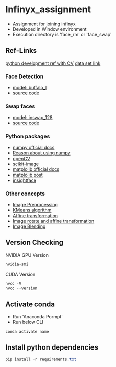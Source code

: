 # Infinyx_assignment

- Assignment for joining infinyx
- Developed in Window environment
- Execution directory is 'face_rm' or 'face_swap'

## Ref-Links

[python development ref with CV](https://datascienceschool.net/intro.html)
[data set link](https://www.kaggle.com/datasets/selfishgene/youtube-faces-with-facial-keypoints)

### Face Detection

- [model: buffalo_l](https://drive.google.com/file/d/13Pz8mH-a1s7RXpq_jFUXxaqCpDUE0oSr/view)
- [source code](https://github.com/deepinsight/insightface/tree/master/alignment)

### Swap faces

- [model: inswap_128](https://drive.google.com/file/d/1krOLgjW2tAPaqV-Bw4YALz0xT5zlb5HF/view)
- [source code](https://github.com/deepinsight/insightface/tree/master/examples/in_swapper)

### Python packages

- [numpy official docs](https://numpy.org/doc/stable/user/index.html)
- [Reason about using numpy](https://blog.naver.com/nackji80/222988466129)
- [openCV](https://docs.opencv.org/4.x/d6/d00/tutorial_py_root.html)
- [scikit-image](https://scikit-image.org/docs/stable/)
- [matplolib official docs](https://matplotlib.org/stable/index.html)
- [matplolib post](https://wikidocs.net/124976)
- [insightface](https://github.com/deepinsight/insightface)

### Other concepts

- [Image Preprocessing](https://datascienceschool.net/03%20machine%20learning/03.02.01%20%EC%9D%B4%EB%AF%B8%EC%A7%80%20%EC%B2%98%EB%A6%AC%20%EA%B8%B0%EC%B4%88.html#)
- [KMeans algorithm](https://velog.io/@jhlee508/%EB%A8%B8%EC%8B%A0%EB%9F%AC%EB%8B%9D-K-%ED%8F%89%EA%B7%A0K-Means-%EC%95%8C%EA%B3%A0%EB%A6%AC%EC%A6%98)
- [Affine transformation](https://kr.mathworks.com/discovery/affine-transformation.html)
- [Image rotate and affine transformation](https://aliencoder.tistory.com/57)
- [Image Blending](https://dsbook.tistory.com/155)

## Version Checking

NVIDIA GPU Version

```powershell
nvidia-smi
```

CUDA Version

```powershell
nvcc -V
nvcc --version
```

## Activate conda

- Run 'Anaconda Pormpt'
- Run below CLI

```powershell
conda activate name
```

## Install python dependencies

```powershell
pip install -r requirements.txt
```
